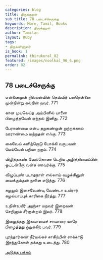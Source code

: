```yaml
---
categories: blog
title: திருக்குறள்
sub_title: 78 படைச்செருக்கு
keywords: More, Tamil, Books
description: திருக்குறள்
author: Tamilan
layout: Ruby
tags:
- திருவள்ளுவர்
is_book: 1
permalink: thirukural_82
featured: /images/noolkal_96_6.png
order: 82
---
```

## 78 படைச்செருக்கு

என்னைமுன் நில்லன்மின் தெவ்விர் பலரென்னை  
முன்நின்று கல்நின் றவர். 771

கான முயலெய்த அம்பினில் யானை  
பிழைத்தவேல் ஏந்தல் இனிது. 772

பேராண்மை என்ப தறுகண்ஒன் றுற்றக்கால்  
ஊராண்மை மற்றதன் எஃகு. 773

கைவேல் களிற்றொடு போக்கி வருபவன்  
மெய்வேல் பறியா நகும். 774

விழித்தகண் வேல்கொண டெறிய அழித்திமைப்பின்  
ஒட்டன்றோ வன்க ணவர்க்கு. 775

விழுப்புண் படாதநாள் எல்லாம் வழுக்கினுள்  
வைக்கும்தன் நாளை எடுத்து. 776

சுழலும் இசைவேண்டி வேண்டா உயிரார்  
கழல்யாப்புக் காரிகை நீர்த்து. 777

உறின்உயிர் அஞ்சா மறவர் இறைவன்  
செறினும் சீர்குன்றல் இலர். 778

இழைத்தது இகவாமைச் சாவாரை யாரே  
பிழைத்தது ஒறுக்கிற் பவர். 779

புரந்தார்கண் நீர்மல்கச் சாகிற்பின் சாக்காடு  
இரந்துகோள் தக்கது உடைத்து. 780

[அடுத்த பக்கம்](thirukural_83)
